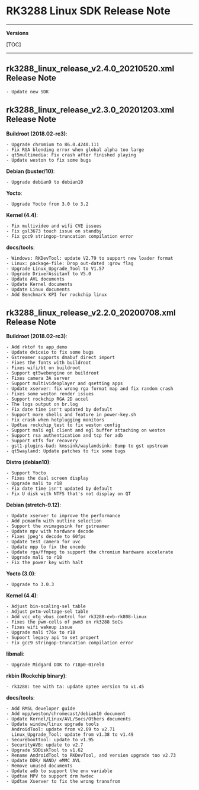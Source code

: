 # RK3288 Linux SDK Release Note

---

**Versions**

[TOC]

---

## rk3288_linux_release_v2.4.0_20210520.xml Release Note

```
- Update new SDK
```

## rk3288_linux_release_v2.3.0_20201203.xml Release Note

**Buildroot (2018.02-rc3)**:

```
- Upgrade chromium to 86.0.4240.111
- Fix RGA blending error when global alpha too large
- qt5multimedia: Fix crash after finished playing
- Update weston to fix some bugs
```

**Debian (buster/10)**:

```
- Upgrade debian9 to debian10
```

**Yocto**:

```
- Upgrade Yocto from 3.0 to 3.2
```

**Kernel (4.4)**:

```
- Fix multivideo and wifi CVE issues
- Fix gsl3673 touch issue on standby
- Fix gcc9 stringop-truncation compilation error
```

**docs/tools**:

```
- Windows: RKDevTool: update V2.79 to support new loader format
- Linux: package-file: Drop out-dated :grow flag
- Upgrade Linux_Upgrade_Tool to V1.57
- Upgrade DriverAssitant to V5.0
- Update AVL documents
- Update Kernel documents
- Update Linux documents
- Add Benchmark KPI for rockchip linux
```

## rk3288_linux_release_v2.2.0_20200708.xml Release Note

**Buildroot (2018.02-rc3)**:

```
- Add rktof to app_demo
- Update dviceio to fix some bugs
- Gstreamer supports dmabuf direct import
- Fixes the fonts with buildroot
- Fixes wifi/bt on buildroot
- Support qt5webengine on buildroot
- Fixes camera 3A server
- Support multivideoplayer and qsetting apps
- Update xserver: fix wrong rga format map and fix random crash
- Fixes some weston render issues
- Support rockchip RGA 2D accel
- The logs output on br.log
- Fix date time isn't updated by default
- Support more shells and feature in power-key.sh
- Fix crash when hotplugging monitors
- Updtae rockchip_test to fix weston config
- Support mali egl client and egl buffer attaching on weston
- Support rsa authentication and tcp for adb
- Support ntfs for recovery
- gst1-plugins-bad: kmssink/waylandsink: Bump to gst upstream
- qt5wayland: Update patches to fix some bugs
```

**Distro (debian10)**:

```
- Support Yocto
- Fixes the dual screen display
- Upgrade mali to r18
- Fix date time isn't updated by default
- Fix U disk with NTFS that's not display on QT
```

**Debian (stretch-9.12)**:

```
- Update xserver to improve the performance
- Add pcmanfm with outline selection
- Support the xvimagesink for gstreamer
- Update mpv with hardware decode
- Fixes jpeg's decode to 60fps
- Update test_camera for uvc
- Update mpp to fix the encode
- Update rga/ffmpeg to support the chromium hardware accelerate
- Upgrade mali to r18
- Fix the power key with halt
```

**Yocto (3.0)**:

```
- Upgrade to 3.0.3
```

**Kernel (4.4)**:

```
- Adjust bin-scaling-sel table
- Adjust pvtm-voltage-sel table
- Add vcc_otg_vbus control for rk3288-evb-rk808-linux
- Fixes the pwm-cells of pwm3 on rk3288 SoCs
- Fixes wifi wakeup issue
- Upgrade mali t76x to r18
- Supoort legacy api to set propert
- Fix gcc9 stringop-truncation compilation error
```

**libmali**:

```
- Upgrade Midgard DDK to r18p0-01rel0
```

**rkbin (Rockchip binary)**:

```
- rk3288: tee with ta: update optee version to v1.45
```

**docs/tools**:

```
- Add RMSL developer guide
- Add mpp/weston/chromecast/debian10 document
- Update Kernel/Linux/AVL/Socs/Others documents
- Update window/linux upgrade tools
  AndroidTool: update from v2.69 to v2.71
  Linux_Upgrade_Tool: update from v1.38 to v1.49
- Secureboottool: update to v1.95
- SecurityAVB: update to v2.7
- Upgrade SDDiskTool to v1.62
- Rename AndroidTool to RKDevTool, and version upgrade too v2.73
- Update DDR/ NAND/ eMMC AVL
- Remove unused documents
- Update adb to support the env variable
- Updtae MPV to support drm hwdec
- Updtae Xserver to fix the wrong transfrom
```
